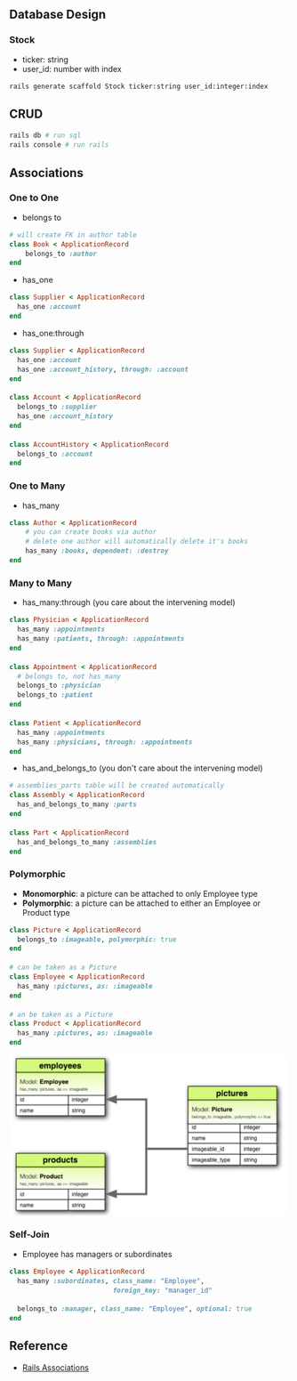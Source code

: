 ## Database Design
### Stock
- ticker: string
- user_id: number with index
```sh
rails generate scaffold Stock ticker:string user_id:integer:index
```

## CRUD
```sh
rails db # run sql
rails console # run rails
```

## Associations

### One to One
- belongs to
```ruby
# will create FK in author table
class Book < ApplicationRecord
    belongs_to :author
end
```
- has_one
```ruby
class Supplier < ApplicationRecord
  has_one :account
end
```
- has_one:through
```ruby
class Supplier < ApplicationRecord
  has_one :account
  has_one :account_history, through: :account
end
 
class Account < ApplicationRecord
  belongs_to :supplier
  has_one :account_history
end
 
class AccountHistory < ApplicationRecord
  belongs_to :account
end
```
### One to Many
- has_many
```ruby
class Author < ApplicationRecord
    # you can create books via author
    # delete one author will automatically delete it's books
    has_many :books, dependent: :destroy
end
```
### Many to Many
- has_many:through (you care about the intervening model)
```ruby
class Physician < ApplicationRecord
  has_many :appointments
  has_many :patients, through: :appointments
end
 
class Appointment < ApplicationRecord
  # belongs to, not has_many
  belongs_to :physician
  belongs_to :patient
end
 
class Patient < ApplicationRecord
  has_many :appointments
  has_many :physicians, through: :appointments
end
```

- has_and_belongs_to (you don't care about the intervening model)
```ruby
# assemblies_parts table will be created automatically
class Assembly < ApplicationRecord
  has_and_belongs_to_many :parts
end
 
class Part < ApplicationRecord
  has_and_belongs_to_many :assemblies
end
```

### Polymorphic
- **Monomorphic**: a picture can be attached to only Employee type
- **Polymorphic**: a picture can be attached to either an Employee or Product type
```ruby
class Picture < ApplicationRecord
  belongs_to :imageable, polymorphic: true
end
 
# can be taken as a Picture
class Employee < ApplicationRecord
  has_many :pictures, as: :imageable
end
 
# an be taken as a Picture
class Product < ApplicationRecord
  has_many :pictures, as: :imageable
end
```
<p align="center"><img style="display: block; width: 600px; margin: 0 auto;" src=img/2020-11-13-10-55-08.png alt="no image found"></p>


### Self-Join
- Employee has managers or subordinates
```ruby
class Employee < ApplicationRecord
  has_many :subordinates, class_name: "Employee",
                          foreign_key: "manager_id"
 
  belongs_to :manager, class_name: "Employee", optional: true
end
```

## Reference
- [Rails Associations](https://guides.rubyonrails.org/association_basics.html)
